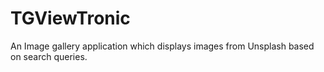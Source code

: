 # TGViewTronic
An Image gallery application which displays images from Unsplash based on search queries.
